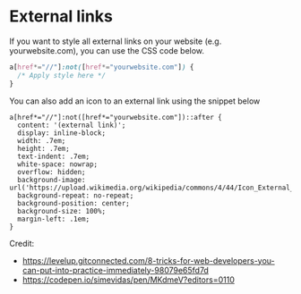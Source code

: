 # External links

If you want to style all external links on your website (e.g. yourwebsite.com), you can use the CSS code below.

```css
a[href*="//"]:not([href*="yourwebsite.com"]) {
  /* Apply style here */
}
```

You can also add an icon to an external link using the snippet below

``` 
a[href*="//"]:not([href*="yourwebsite.com"])::after {
  content: '(external link)';
  display: inline-block;
  width: .7em;
  height: .7em;
  text-indent: .7em;
  white-space: nowrap;
  overflow: hidden;
  background-image: url('https://upload.wikimedia.org/wikipedia/commons/4/44/Icon_External_Link.svg');
  background-repeat: no-repeat;
  background-position: center;
  background-size: 100%;
  margin-left: .1em;
}
```

Credit: 
- https://levelup.gitconnected.com/8-tricks-for-web-developers-you-can-put-into-practice-immediately-98079e65fd7d
- https://codepen.io/simevidas/pen/MKdmeV?editors=0110
